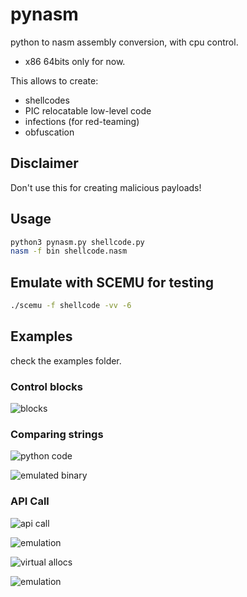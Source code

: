 # pynasm

python to nasm assembly conversion, with cpu control.
- x86 64bits only for now.

This allows to create:
- shellcodes
- PIC relocatable low-level code 
- infections (for red-teaming)
- obfuscation



## Disclaimer

Don't use this for creating malicious payloads!

## Usage

```bash
python3 pynasm.py shellcode.py
nasm -f bin shellcode.nasm
```

## Emulate with SCEMU for testing

```bash
./scemu -f shellcode -vv -6
```

## Examples

check the examples folder.


### Control blocks

![blocks](pics/blocks.png)

### Comparing strings

![python code](pics/strings_compare1.png)

![emulated binary](pics/strings_compare.png)


### API Call

![api call](pics/api_call1.png)

![emulation](pics/api_call2.png)


![virtual allocs](pics/api_call3.png)

![emulation](pics/api_call2.png)

